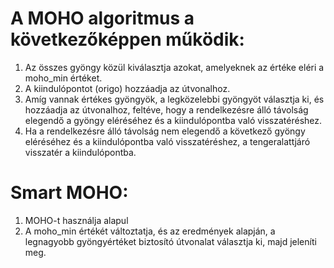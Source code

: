 # A MOHO algoritmus a következőképpen működik:

1. Az összes gyöngy közül kiválasztja azokat, amelyeknek az értéke eléri a moho_min értéket.
2. A kiindulópontot (origo) hozzáadja az útvonalhoz.
3. Amíg vannak értékes gyöngyök, a legközelebbi gyöngyöt választja ki, és hozzáadja az útvonalhoz, feltéve, hogy a rendelkezésre álló távolság elegendő a gyöngy eléréséhez és a kiindulópontba való visszatéréshez.
4. Ha a rendelkezésre álló távolság nem elegendő a következő gyöngy eléréséhez és a kiindulópontba való visszatéréshez, a tengeralattjáró visszatér a kiindulópontba.

# Smart MOHO:
1. MOHO-t használja alapul
2. A moho_min értékét változtatja, és az eredmények alapján, a legnagyobb gyöngyértéket biztosító útvonalat választja ki, majd jeleníti meg.

